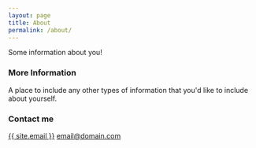 ```yaml
---
layout: page
title: About
permalink: /about/
---
```


Some information about you!

### More Information

A place to include any other types of information that you'd like to include about yourself.

### Contact me
<a href="mailto:{{ site.email }}/">{{ site.email }}</a>
[email@domain.com](mailto:email@domain.com)

